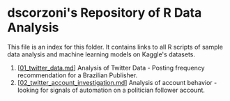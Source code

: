 # dscorzoni's Repository of R Data Analysis

This file is an index for this folder. It contains links to all R scripts of sample data analysis and machine learning models on Kaggle's datasets.

1. [[01_twitter_data.md](01_twitter_data.md)] Analysis of Twitter Data - Posting frequency recommendation for a Brazilian Publisher.
2. [[02_twitter_account_investigation.md](02_twitter_account_investigation.md)] Analysis of account behavior - looking for signals of automation on a politician follower account.